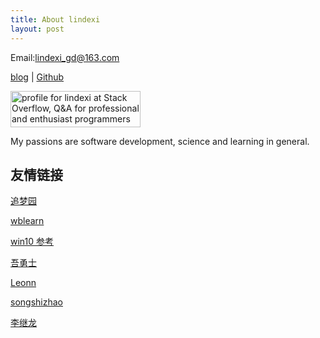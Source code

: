 ```yaml
---
title: About lindexi
layout: post
---
```


Email:[lindexi_gd@163.com](mailto:lindexi_gd@163.com)

[blog](http://blog.csdn.net/lindexi_gd/) | [Github](http://github.com/lindexi/)


<a href="http://stackoverflow.com/users/6116637/lindexi">
<img src="http://stackoverflow.com/users/flair/6116637.png" width="208" height="58" alt="profile for lindexi at Stack Overflow, Q&amp;A for professional and enthusiast programmers" title="profile for lindexi at Stack Overflow, Q&amp;A for professional and enthusiast programmers">
</a>

My passions are software development, science and learning in general.

## 友情链接

[追梦园](http://www.zmy123.cn)

[wblearn](https://wblearn.github.io/)

[win10 参考](http://lindexi.oschina.io/lindexi/post/win10-uwp-%E5%8F%82%E8%80%83/)

[吾勇士](http://wuyongshi.top/pages/1479085886341.html)

[Leonn](https://liyuans.com)

[songshizhao](www.songshizhao.com)

[](https://kljzndx.github.io/My-Blog/)

[](https://i.shojo.cc)

[李继龙](https://kljzndx.github.io/My-Blog/)
